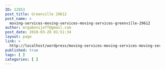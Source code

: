 ```yaml
---
ID: 12853
post_title: Greenville 29612
post_name: >
  moving-services-moving-services-moving-services-greenville-29612
author: mrgabonijeff@gmail.com
post_date: 2018-03-28 01:51:34
layout: page
link: >
  http://localhost/wordpress/moving-services-moving-services-moving-services-greenville-29612/
published: true
tags: [ ]
categories: [ ]
---
```

